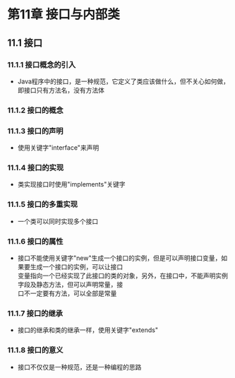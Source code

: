 # 第11章  接口与内部类
  
## 11.1 接口
### 11.1.1 接口概念的引入  
+ Java程序中的接口，是一种规范，它定义了类应该做什么，但不关心如何做，即接口只有方法名，没有方法体
### 11.1.2 接口的概念  
### 11.1.3 接口的声明  
+ 使用关键字"interface"来声明
### 11.1.4 接口的实现
+ 类实现接口时使用"implements"关键字
### 11.1.5 接口的多重实现
+ 一个类可以同时实现多个接口
### 11.1.6 接口的属性
+ 接口不能使用关键字"new"生成一个接口的实例，但是可以声明接口变量，如果要生成一个接口的实例，可以让接口  
变量指向一个已经实现了此接口的类的对象，另外，在接口中，不能声明实例字段及静态方法，但可以声明常量，接  
口不一定要有方法，可以全部是常量
### 11.1.7 接口的继承
+ 接口的继承和类的继承一样，使用关键字"extends"
### 11.1.8 接口的意义
+ 接口不仅仅是一种规范，还是一种编程的思路
